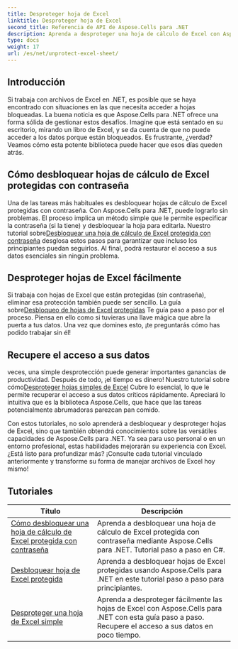 ```yaml
---
title: Desproteger hoja de Excel
linktitle: Desproteger hoja de Excel
second_title: Referencia de API de Aspose.Cells para .NET
description: Aprenda a desproteger una hoja de cálculo de Excel con Aspose.Cells para .NET. Tutoriales detallados para desarrolladores en C#.
type: docs
weight: 17
url: /es/net/unprotect-excel-sheet/
---
```

## Introducción

Si trabaja con archivos de Excel en .NET, es posible que se haya encontrado con situaciones en las que necesita acceder a hojas bloqueadas. La buena noticia es que Aspose.Cells para .NET ofrece una forma sólida de gestionar estos desafíos. Imagine que está sentado en su escritorio, mirando un libro de Excel, y se da cuenta de que no puede acceder a los datos porque están bloqueados. Es frustrante, ¿verdad? Veamos cómo esta potente biblioteca puede hacer que esos días queden atrás.

## Cómo desbloquear hojas de cálculo de Excel protegidas con contraseña 

Una de las tareas más habituales es desbloquear hojas de cálculo de Excel protegidas con contraseña. Con Aspose.Cells para .NET, puede lograrlo sin problemas. El proceso implica un método simple que le permite especificar la contraseña (si la tiene) y desbloquear la hoja para editarla. Nuestro tutorial sobre[Desbloquear una hoja de cálculo de Excel protegida con contraseña](./unlock-password-protected-excel-worksheet/) desglosa estos pasos para garantizar que incluso los principiantes puedan seguirlos. Al final, podrá restaurar el acceso a sus datos esenciales sin ningún problema.

## Desproteger hojas de Excel fácilmente 

 Si trabaja con hojas de Excel que están protegidas (sin contraseña), eliminar esa protección también puede ser sencillo. La guía sobre[Desbloqueo de hojas de Excel protegidas](./unlock-protected-excel-sheet/) Te guía paso a paso por el proceso. Piensa en ello como si tuvieras una llave mágica que abre la puerta a tus datos. Una vez que domines esto, ¡te preguntarás cómo has podido trabajar sin él!

## Recupere el acceso a sus datos 

 veces, una simple desprotección puede generar importantes ganancias de productividad. Después de todo, ¡el tiempo es dinero! Nuestro tutorial sobre cómo[Desproteger hojas simples de Excel](./unprotect-simple-excel-sheet/) Cubre lo esencial, lo que le permite recuperar el acceso a sus datos críticos rápidamente. Apreciará lo intuitiva que es la biblioteca Aspose.Cells, que hace que las tareas potencialmente abrumadoras parezcan pan comido. 

Con estos tutoriales, no solo aprenderá a desbloquear y desproteger hojas de Excel, sino que también obtendrá conocimientos sobre las versátiles capacidades de Aspose.Cells para .NET. Ya sea para uso personal o en un entorno profesional, estas habilidades mejorarán su experiencia con Excel. ¿Está listo para profundizar más? ¡Consulte cada tutorial vinculado anteriormente y transforme su forma de manejar archivos de Excel hoy mismo!


## Tutoriales 
| Título | Descripción |
| --- | --- |
| [Cómo desbloquear una hoja de cálculo de Excel protegida con contraseña](./unlock-password-protected-excel-worksheet/) | Aprenda a desbloquear una hoja de cálculo de Excel protegida con contraseña mediante Aspose.Cells para .NET. Tutorial paso a paso en C#. |  
| [Desbloquear hoja de Excel protegida](./unlock-protected-excel-sheet/) | Aprenda a desbloquear hojas de Excel protegidas usando Aspose.Cells para .NET en este tutorial paso a paso para principiantes.  |  
| [Desproteger una hoja de Excel simple](./unprotect-simple-excel-sheet/) | Aprenda a desproteger fácilmente las hojas de Excel con Aspose.Cells para .NET con esta guía paso a paso. Recupere el acceso a sus datos en poco tiempo. |  